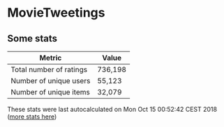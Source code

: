 # MovieTweetings
## Some stats

Metric | Value
--- | ---
Total number of ratings                 | 736,198
Number of unique users                  | 55,123
Number of unique items                  | 32,079
These stats were last autocalculated on Mon Oct 15 00:52:42 CEST 2018  ([more stats here](./stats.md))


